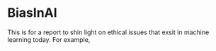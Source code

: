 # BiasInAI
This is for a report to shin light on ethical issues that exsit in machine learning today. For example,
